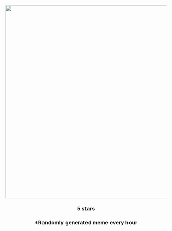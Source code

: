 <p align="center">
        <img src="https://i.redd.it/g82bii1w7rh91.jpg" width="600" height="600">
        </p>
        <h3 align="center">5 stars</h3>
        <h3 align="center">*Randomly generated meme every hour</h3>
    